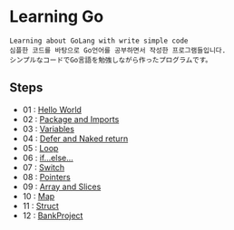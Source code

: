 # Learning Go
```
Learning about GoLang with write simple code
심플한 코드를 바탕으로 Go언어를 공부하면서 작성한 프로그램들입니다.
シンプルなコードでGo言語を勉強しながら作ったプログラムです。
```

## Steps

- 01 : <a href="https://github.com/const-takeo/learninig_go/tree/main/hello_world">
        Hello World</a>
- 02 : <a href="https://github.com/const-takeo/learninig_go/tree/main/pkgs">
        Package and Imports</a>
- 03 : <a href="https://github.com/const-takeo/learninig_go/tree/main/vars">
        Variables</a>
- 04 : <a href="https://github.com/const-takeo/learninig_go/tree/main/funcs">
        Defer and Naked return</a>
- 05 : <a href="https://github.com/const-takeo/learninig_go/tree/main/loop">
        Loop</a>
- 06 : <a href="https://github.com/const-takeo/learninig_go/tree/main/condition">
        if...else...</a>
- 07 : <a href="https://github.com/const-takeo/learninig_go/tree/main/condition">
        Switch</a>
- 08 : <a href="https://github.com/const-takeo/learninig_go/tree/main/pointers">
        Pointers</a>
- 09 : <a href="https://github.com/const-takeo/learninig_go/tree/main/iterable">
        Array and Slices</a>
- 10 : <a href="https://github.com/const-takeo/learninig_go/tree/main/map">
        Map</a>
- 11 : <a href="https://github.com/const-takeo/learninig_go/tree/main/struct">
        Struct</a>
- 12 : <a href="https://github.com/const-takeo/learninig_go/tree/main/bank">
        BankProject</a>